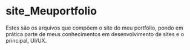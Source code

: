 # site_Meuportfolio
 Estes são os arquivos que compõem o site do meu portfólio, pondo em prática parte de meus conhecimentos em desenvolvimento de sites e o principal, UI/UX.
